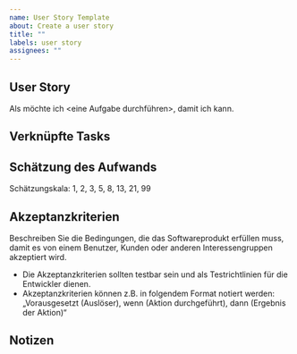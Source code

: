 ```yaml
---
name: User Story Template
about: Create a user story
title: ""
labels: user story
assignees: ""
---
```


## User Story

Als <Persona>
möchte ich <eine Aufgabe durchführen>,
damit ich <ein Ziel erreichen> kann.

## Verknüpfte Tasks

## Schätzung des Aufwands

Schätzungskala: 1, 2, 3, 5, 8, 13, 21, 99

## Akzeptanzkriterien

Beschreiben Sie die Bedingungen, die das Softwareprodukt erfüllen muss, damit es von
einem Benutzer, Kunden oder anderen Interessengruppen akzeptiert wird.

- Die Akzeptanzkriterien sollten testbar sein und als Testrichtlinien für die
  Entwickler dienen.
- Akzeptanzkriterien können z.B. in folgendem Format notiert werden: „Vorausgesetzt
  (Auslöser), wenn (Aktion durchgeführt), dann (Ergebnis der Aktion)“

## Notizen

<!-- Inhalt -->
